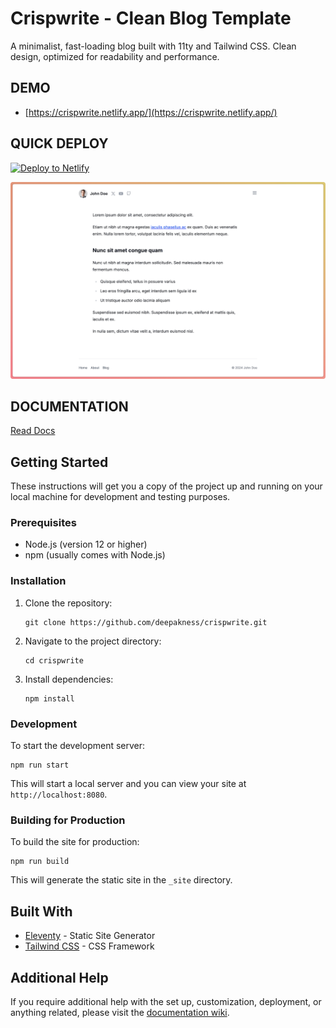 # Crispwrite - Clean Blog Template

A minimalist, fast-loading blog built with 11ty and Tailwind CSS. Clean design, optimized for readability and performance.

## DEMO

- [https://crispwrite.netlify.app/](https://crispwrite.netlify.app/)

## QUICK DEPLOY

[![Deploy to Netlify](https://www.netlify.com/img/deploy/button.svg)](https://app.netlify.com/start/deploy?repository=https://github.com/deepakness/crispwrite)

![Crispwrite Screenshot](/screenshot.png)

## DOCUMENTATION

[Read Docs](https://github.com/deepakness/crispwrite/wiki)

## Getting Started

These instructions will get you a copy of the project up and running on your local machine for development and testing purposes.

### Prerequisites

- Node.js (version 12 or higher)
- npm (usually comes with Node.js)

### Installation

1. Clone the repository:
   ```
   git clone https://github.com/deepakness/crispwrite.git
   ```
2. Navigate to the project directory:
   ```
   cd crispwrite
   ```
3. Install dependencies:
   ```
   npm install
   ```

### Development

To start the development server:

```
npm run start
```

This will start a local server and you can view your site at `http://localhost:8080`.

### Building for Production

To build the site for production:

```
npm run build
```

This will generate the static site in the `_site` directory.

## Built With

- [Eleventy](https://www.11ty.dev/) - Static Site Generator
- [Tailwind CSS](https://tailwindcss.com/) - CSS Framework

## Additional Help

If you require additional help with the set up, customization, deployment, or anything related, please visit the [documentation wiki](https://github.com/deepakness/crispwrite/wiki).
